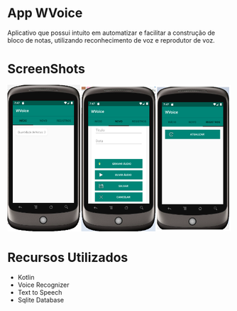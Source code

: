 # App WVoice
Aplicativo que possui intuito em automatizar e facilitar a construção de bloco de notas, utilizando reconhecimento de voz e reprodutor de voz.

# ScreenShots
<img src="img_notes.png" />

# Recursos Utilizados
- Kotlin 
- Voice Recognizer
- Text to Speech
- Sqlite Database
